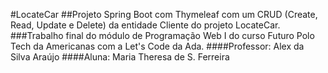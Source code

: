 #LocateCar
##Projeto Spring Boot com Thymeleaf com um CRUD (Create, Read, Update e Delete) da entidade Cliente do projeto LocateCar.
###Trabalho final do módulo de Programação Web I do curso Futuro Polo Tech da Americanas com a Let's Code da Ada.
####Professor: Alex da Silva Araújo
####Aluna: Maria Theresa de S. Ferreira
